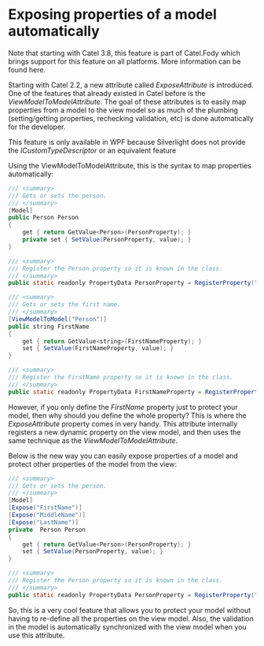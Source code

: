 # Exposing properties of a model automatically

Note that starting with Catel 3.8, this feature is part of Catel.Fody which brings support for this feature on all platforms. More information can be found here.

Starting with Catel 2.2, a new attribute called *ExposeAttribute* is introduced. One of the features that already existed in Catel before is the *ViewModelToModelAttribute*. The goal of these attributes is to easily map properties from a model to the view model so as much of the plumbing (setting/getting properties, rechecking validation, etc) is done automatically for the developer.

This feature is only available in WPF because Silverlight does not provide the *ICustomTypeDescriptor* or an equivalent feature

Using the ViewModelToModelAttribute, this is the syntax to map properties automatically:

``` {.java data-syntaxhighlighter-params="brush: java; gutter: false; theme: Confluence" data-theme="Confluence" style="brush: java; gutter: false; theme: Confluence"}
/// <summary>
/// Gets or sets the person.
/// </summary>
[Model]
public Person Person
{
    get { return GetValue<Person>(PersonProperty); }
    private set { SetValue(PersonProperty, value); }
}

/// <summary>
/// Register the Person property so it is known in the class.
/// </summary>
public static readonly PropertyData PersonProperty = RegisterProperty("Person", typeof(Person));

/// <summary>
/// Gets or sets the first name.
/// </summary>
[ViewModelToModel("Person")]
public string FirstName
{
    get { return GetValue<string>(FirstNameProperty); }
    set { SetValue(FirstNameProperty, value); }
}

/// <summary>
/// Register the FirstName property so it is known in the class.
/// </summary>
public static readonly PropertyData FirstNameProperty = RegisterProperty("FirstName", typeof(string));
```

However, if you only define the *FirstName* property just to protect your model, then why should you define the whole property? This is where the *ExposeAttribute* property comes in very handy. This attribute internally registers a new dynamic property on the view model, and then uses the same technique as the *ViewModelToModelAttribute*.

Below is the new way you can easily expose properties of a model and protect other properties of the model from the view:

``` {.java data-syntaxhighlighter-params="brush: java; gutter: false; theme: Confluence" data-theme="Confluence" style="brush: java; gutter: false; theme: Confluence"}
/// <summary>
/// Gets or sets the person.
/// </summary>
[Model]
[Expose("FirstName")]
[Expose("MiddleName")]
[Expose("LastName")]
private  Person Person
{
    get { return GetValue<Person>(PersonProperty); }
    set { SetValue(PersonProperty, value); }
}

/// <summary>
/// Register the Person property so it is known in the class.
/// </summary>
public static readonly PropertyData PersonProperty = RegisterProperty("Person", typeof(Person));
```

So, this is a very cool feature that allows you to protect your model without having to re-define all the properties on the view model. Also, the validation in the model is automatically synchronized with the view model when you use this attribute.

